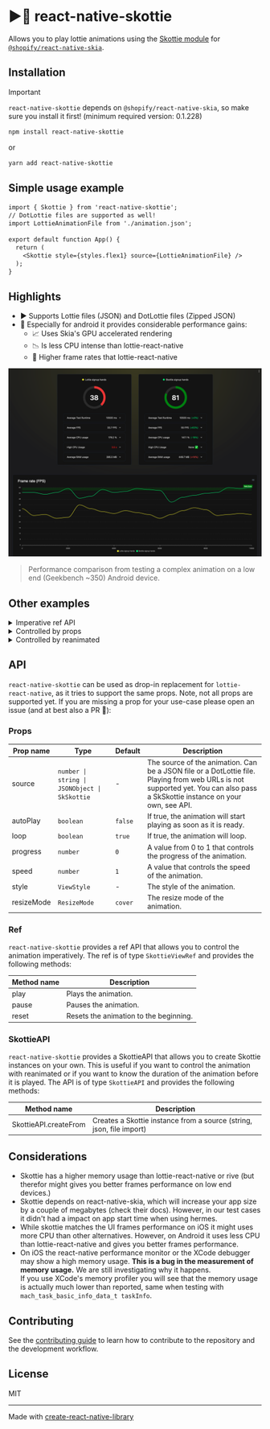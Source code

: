 # ▶️🌠 react-native-skottie

Allows you to play lottie animations using the [Skottie module](https://skia.org/docs/user/modules/skottie/)
for [`@shopify/react-native-skia`](https://github.com/Shopify/react-native-skia).

## Installation

> [!IMPORTANT]
> `react-native-skottie` depends on `@shopify/react-native-skia`, so make sure you install it first! (minimum required
> version: 0.1.228)

```sh
npm install react-native-skottie
```

or

```sh
yarn add react-native-skottie
```

## Simple usage example

```tsx
import { Skottie } from 'react-native-skottie';
// DotLottie files are supported as well!
import LottieAnimationFile from './animation.json';

export default function App() {
  return (
    <Skottie style={styles.flex1} source={LottieAnimationFile} />
  );
}
```

## Highlights

- ▶️ Supports Lottie files (JSON) and DotLottie files (Zipped JSON)
- 🤖 Especially for android it provides considerable performance gains:
  - 📈 Uses Skia's GPU accelerated rendering
  - 📉 Is less CPU intense than lottie-react-native
  - 🏃 Higher frame rates that lottie-react-native

![](./docs/perf_comparison.png)
> Performance comparison from testing a complex animation on a low end (Geekbench ~350) Android device.

## Other examples

<details>
  <summary>Imperative ref API</summary>

```tsx
import { Skottie } from 'react-native-skottie';
import { Button } from 'react-native';

export default function App() {
  const skottieRef = useRef<SkottieViewRef>(null);

  return (
    <View>
      <Skottie
        ref={skottieRef}
        style={styles.flex1}
        source={LottieAnimationFile}
      />

      <Button
        title="Play"
        onPress={() => skottieRef.current?.play()}
      />
      <Button
        title="Pause"
        onPress={() => skottieRef.current?.pause()}
      />
      <Button
        title="Reset"
        onPress={() => skottieRef.current?.reset()}
      />
    </View>
  );
}

```

</details>

<details>
  <summary>Controlled by props</summary>

```tsx
import { Skottie } from 'react-native-skottie';
import { Button } from 'react-native';

export default function App() {
  const [isPlaying, setIsPlaying] = useState(false);

  return (
    <View>
      <Skottie
        autoPlay={isPlaying}
        style={styles.flex1}
        source={LottieAnimationFile}
      />

      <Button
        title="Play"
        onPress={() => setIsPlaying(true)}
      />
      <Button
        title="Pause"
        onPress={() => setIsPlaying(false)}
      />
    </View>
  );
}

```

</details>

<details>
  <summary>Controlled by reanimated</summary>

Note: React Natives Animated API is not supported yet.

```tsx
import { Skottie, SkottieAPI } from 'react-native-skottie';
import { useSharedValue, withTiming, Easing } from 'react-native-reanimated';

export default function App() {
  // A progress value from 0 to 1
  const progress = useSharedValue(0);

  // We need to run the animation on our own, therefor, we need to know the
  // animation's duration. We can either look that up from the lottie file,
  // or we can create the SkSkottie instance ourselves and get the duration:
  const skottieAnimation = useMemo(() => SkottieAPI.createFrom(lottieFile), []);
  const duration = skottieAnimation.duration;

  // Run the animation:
  useEffect(() => {
    // Will play the animation once …
    progress.value = withTiming(1, {
      duration: duration,
      easing: Easing.linear,
    });
    // … if you want to loop you could use withRepeat
  }, [duration]);

  return (
    <Skottie
      autoPlay={true}
      style={styles.flex1}
      source={LottieAnimationFile}
      // Pass the shared value to Skottie to drive the animation:
      progress={progress}
    />
  );
}

```

</details>

## API

`react-native-skottie` can be used as drop-in replacement for `lottie-react-native`, as it tries to support the same
props.
Note, not all props are supported yet. If you are missing a prop for your use-case please open an issue (and at best
also a PR 🤝):

### Props

| Prop name  | Type                                          | Default | Description                                                                                                                                                                   |
|------------|-----------------------------------------------|---------|-------------------------------------------------------------------------------------------------------------------------------------------------------------------------------|
| source     | `number \| string \| JSONObject \| SkSkottie` | -       | The source of the animation. Can be a JSON file or a DotLottie file. Playing from web URLs is not supported yet. You can also pass a SkSkottie instance on your own, see API. |
| autoPlay   | `boolean`                                     | `false` | If true, the animation will start playing as soon as it is ready.                                                                                                             |
| loop       | `boolean`                                     | `true`  | If true, the animation will loop.                                                                                                                                             |
| progress   | `number`                                      | `0`     | A value from 0 to 1 that controls the progress of the animation.                                                                                                              |
| speed      | `number`                                      | `1`     | A value that controls the speed of the animation.                                                                                                                             |
| style      | `ViewStyle`                                   | -       | The style of the animation.                                                                                                                                                   |
| resizeMode | `ResizeMode`                                  | `cover` | The resize mode of the animation.                                                                                                                                             |

### Ref

`react-native-skottie` provides a ref API that allows you to control the animation imperatively. The ref is of type
`SkottieViewRef` and provides the following methods:

| Method name | Description                            |
|-------------|----------------------------------------|
| play        | Plays the animation.                   |
| pause       | Pauses the animation.                  |
| reset       | Resets the animation to the beginning. |

### SkottieAPI

`react-native-skottie` provides a SkottieAPI that allows you to create Skottie instances on your own. This is useful if
you want to control the animation with reanimated or if you want to know the duration of the animation before it is
played. The API is of type `SkottieAPI` and provides the following methods:

| Method name           | Description                                                          |
|-----------------------|----------------------------------------------------------------------|
| SkottieAPI.createFrom | Creates a Skottie instance from a source (string, json, file import) |

## Considerations

- Skottie has a higher memory usage than lottie-react-native or rive (but therefor might gives you better frames
  performance on low end devices.)
- Skottie depends on react-native-skia, which will increase your app size by a couple of megabytes (check their docs).
  However, in our test cases it didn't had a impact on app start time when using hermes.
- While skottie matches the UI frames performance on iOS it might uses more CPU than other alternatives. However, on
  Android it uses less CPU than lottie-react-native and gives you better frames performance.
- On iOS the react-native performance monitor or the XCode debugger may show a high memory usage. **This is
  a bug in the measurement of memory usage.** We are still investigating why it happens.
  <br />If you use XCode's memory profiler you will see that the memory usage is actually much lower than reported, same
  when testing with `mach_task_basic_info_data_t taskInfo`.

## Contributing

See the [contributing guide](CONTRIBUTING.md) to learn how to contribute to the repository and the development workflow.

## License

MIT

---

Made with [create-react-native-library](https://github.com/callstack/react-native-builder-bob)
